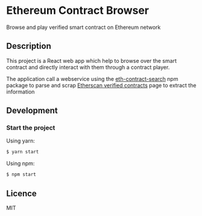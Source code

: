 # Ethereum Contract Browser

Browse and play verified smart contract on Ethereum network

## Description

This project is a React web app which help to browse over the smart contract and directly interact with them through a contract player.

The application call a webservice using the [eth-contract-search](https://github.com/samuelmanzanera/eth-contract-search) npm package to parse and scrap [Etherscan verified contracts](https://etherscan.io/contractsVerified) page to extract the information

## Development

### Start the project

Using yarn:
```bash
$ yarn start
```

Using npm:
```bash
$ npm start
```

## Licence

MIT
